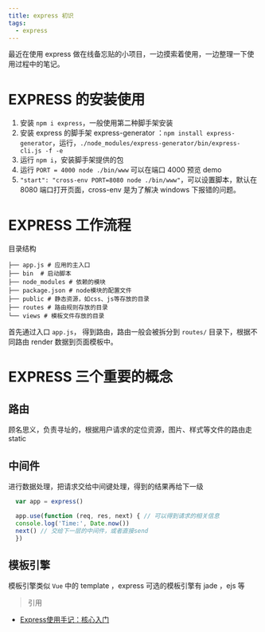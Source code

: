 ```yaml
---
title: express 初识
tags:
  - express
---
```


最近在使用 express 做在线备忘贴的小项目，一边摸索着使用，一边整理一下使用过程中的笔记。

<!-- more -->

# EXPRESS 的安装使用

1. 安装 `npm i express`，一般使用第二种脚手架安装
2. 安装 express 的脚手架 express-generator ：`npm install express-generator`，运行，`./node_modules/express-generator/bin/express-cli.js -f -e`
3. 运行 `npm i`，安装脚手架提供的包
4. 运行 `PORT = 4000 node ./bin/www` 可以在端口 4000 预览 demo
5. `"start": "cross-env PORT=8080 node ./bin/www"`，可以设置脚本，默认在 8080 端口打开页面，cross-env 是为了解决 windows 下报错的问题。

# EXPRESS 工作流程

目录结构
```
├── app.js # 应用的主入口
├── bin  # 启动脚本
├── node_modules # 依赖的模块
├── package.json # node模块的配置文件
├── public # 静态资源，如css、js等存放的目录
├── routes # 路由规则存放的目录
└── views # 模板文件存放的目录
```

首先通过入口 `app.js`， 得到路由，路由一般会被拆分到 `routes/` 目录下，根据不同路由 render 数据到页面模板中。

# EXPRESS 三个重要的概念

## 路由

  顾名思义，负责寻址的，根据用户请求的定位资源，图片、样式等文件的路由走static

## 中间件

  进行数据处理，把请求交给中间键处理，得到的结果再给下一级

  ```javascript
    var app = express()

    app.use(function (req, res, next) { // 可以得到请求的相关信息
    console.log('Time:', Date.now())
    next() // 交给下一层的中间件，或者直接send
    })
  ```

## 模板引擎

  模板引擎类似 `Vue` 中的 template ，express 可选的模板引擎有 jade ，ejs 等

> 引用
- [Express使用手记：核心入门](https://www.cnblogs.com/chyingp/p/express-intro.html)